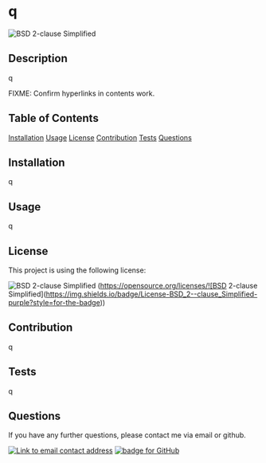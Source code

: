 
# q
![BSD 2-clause Simplified](https://img.shields.io/badge/License-BSD_2--clause_Simplified-purple?style=for-the-badge)

## Description
q

FIXME: Confirm hyperlinks in contents work.
## Table of Contents
[Installation](#Installation)
[Usage](#Usage)
[License](#License)
[Contribution](#Contribution)
[Tests](#Tests)
[Questions](#Questions)

## Installation
q

## Usage
q

## License
This project is using the following license:

![BSD 2-clause Simplified](https://img.shields.io/badge/License-BSD_2--clause_Simplified-purple?style=for-the-badge)
(https://opensource.org/licenses/![BSD 2-clause Simplified](https://img.shields.io/badge/License-BSD_2--clause_Simplified-purple?style=for-the-badge))

## Contribution 
q

## Tests
q

## Questions
If you have any further questions, please contact me via email or github.

<a href="mailto:q"><img alt="Link to email contact address" src="https://img.shields.io/badge/email-D14836?style=for-the-badge" target="_blank" /></a>  <a href="https://github.com/q"><img alt="badge for GitHub" src="https://img.shields.io/badge/github-%23121011.svg?style=for-the-badge&logo=github&logoColor=white" target="_blank" /></a>


